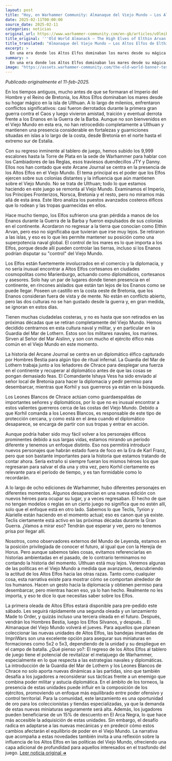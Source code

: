 ```yaml
---
layout: post
title: "Hoy, en Warhammer Community: Almanaque del Viejo Mundo – Los Altos Elfos de Elthin Arvan - Comunidad Warhammer"
date: 2025-02-11T00:00:00
source_date: 2025-02-11
categories: noticias
original_url: https://www.warhammer-community.com/en-gb/articles/u9lmibri/old-world-almanack-the-high-elves-of-elthin-arvan/
title_original: '''Old World Almanack – The High Elves of Elthin Arvan - Warhammer Community'''
title_translated: "Almanaque del Viejo Mundo – Los Altos Elfos de Elthin Arvan - Comunidad Warhammer"
excerpt: >
  En una era donde los Altos Elfos dominaban los mares desde su mágica isla de Ulthuan, enfrentaron guerras, traiciones y derrotas, pero nunca perdieron su influencia en el Viejo Mundo. Con su regreso al juego de mesa, exploramos su presencia en fortalezas costeras desde Bretonnia hasta Estalia. Este nuevo Arcane Journal se centra en su poder naval y diplomático, destacando a la Guardia del Mar de Lothern y su misión de rescatar a un diplomático elfo capturado. Con nuevos personajes y emocionantes aventuras, los Altos Elfos están listos para dejar su huella una vez más en el Viejo Mundo.
summary: >
  En una era donde los Altos Elfos dominaban los mares desde su mágica isla de Ulthuan, enfrentaron guerras, traiciones y derrotas, pero nunca perdieron su influencia en el Viejo Mundo. Con su regreso al juego de mesa, exploramos su presencia en fortalezas costeras desde Bretonnia hasta Estalia. Este nuevo Arcane Journal se centra en su poder naval y diplomático, destacando a la Guardia del Mar de Lothern y su misión de rescatar a un diplomático elfo capturado. Con nuevos personajes y emocionantes aventuras, los Altos Elfos están listos para dejar su huella una vez más en el Viejo Mundo.
image: "https://assets.warhammer-community.com/the-old-world-banner-test.jpg"
---
```


*Publicado originalmente el 11-feb-2025.*

En los tiempos antiguos, mucho antes de que se formaran el Imperio del Hombre y el Reino de Bretonia, los Altos Elfos dominaban los mares desde su hogar mágico en la isla de Ulthuan. A lo largo de milenios, enfrentaron conflictos significativos: casi fueron derrotados durante la primera gran guerra contra el Caos y luego vivieron amistad, traición y eventual derrota frente a los Enanos en la Guerra de la Barba. Aunque no son bienvenidos en el Viejo Mundo en esta era, no han retrocedido completamente a Ulthuan y mantienen una presencia considerable en fortalezas y guarniciones situadas en islas a lo largo de la costa, desde Bretonia en el norte hasta el extremo sur de Estalia.

Con su regreso inminente al tablero de juego, hemos subido los 9,999 escalones hasta la Torre de Plata en la sede de Warhammer para hablar con los Cambiadores de las Reglas, esos traviesos duendecillos JTY y Danny. Ellos nos han contado que este Arcane Journal se centra en la presencia de los Altos Elfos en el Viejo Mundo. El tema principal es el poder que los Elfos ejercen sobre sus colonias distantes y la influencia que aún mantienen sobre el Viejo Mundo. No se trata de Ulthuan; todo lo que estamos haciendo en este juego se remonta al Viejo Mundo. Examinamos el Imperio, los Príncipes Fronterizos, Norsca, Bretonia y el resto, pero no miramos más allá de esta área. Este libro analiza los puestos avanzados costeros élficos que lo rodean y las tropas guarnecidas en ellos.

Hace mucho tiempo, los Elfos sufrieron una gran pérdida a manos de los Enanos durante la Guerra de la Barba y fueron expulsados de sus colonias en el continente. Acordaron no regresar a la tierra que conocían como Elthin Arvan, pero eso no significaba que tuvieran que irse muy lejos. Se retiraron a las islas, y eso es lo que les permite mantener su posición como una superpotencia naval global. El control de los mares es lo que importa a los Elfos, porque desde allí pueden controlar las tierras, incluso si los Enanos podrían disputar su "control" del Viejo Mundo.

Los Elfos están fuertemente involucrados en el comercio y la diplomacia, y no sería inusual encontrar a Altos Elfos cortesanos en ciudades cosmopolitas como Marienburgo, actuando como diplomáticos, cortesanos y asesores. Solo hay un par de lugares donde tienen presencia en el continente, en rincones aislados que están tan lejos de los Enanos como se puede llegar. Poseen un castillo en la costa oeste de Bretonia, que los Enanos consideran fuera de vista y de mente. No están en conflicto abierto, pero las dos culturas no se han gustado desde la guerra y, en gran medida, se ignoran en estos días.

Tienen muchas ciudadelas costeras, y no es hasta que son retirados en las próximas décadas que se retiran completamente del Viejo Mundo. Hemos decidido centrarnos en esta cultura naval y militar, y en particular en la Guardia del Mar de Lothern. Estos son los militares navales, los marines. Sirven al Señor del Mar Aislinn, y son con mucho el ejército élfico más común en el Viejo Mundo en este momento.

La historia del Arcane Journal se centra en un diplomático élfico capturado por Hombres Bestia para algún tipo de ritual infernal. La Guardia del Mar de Lothern trabaja junto a los leñadores de Chrace para desplegar una fuerza en el continente y recuperar al diplomático antes de que las cosas se pongan demasiado feas. El Comandante Ishaya Vess ha sido enviado al señor local de Bretonia para hacer la diplomacia y pedir permiso para desembarcar, mientras que Korhil y sus guerreros ya están en la búsqueda.

Los Leones Blancos de Chrace actúan como guardaespaldas de importantes señores y diplomáticos, por lo que no es inusual encontrar a estos valientes guerreros cerca de las costas del Viejo Mundo. Debido a que Korhil comanda a los Leones Blancos, es responsable de este tipo de protección cercana, y como está en el área cuando el diplomático desaparece, se encarga de partir con sus tropas y entrar en acción.

Aunque podría haber sido muy fácil volver a los personajes élficos prominentes debido a sus largas vidas, estamos mirando un período diferente y tenemos un enfoque distinto. Eso nos permitirá introducir nuevos personajes que habrán estado fuera de foco en la Era de Karl Franz, pero que son bastante importantes para la historia que estamos tratando de contar ahora. Sería extraño si siempre fueran los mismos héroes los que regresaran para salvar el día una y otra vez, pero Korhil ciertamente es relevante para el período de tiempo, y es tan formidable como lo recordarán.

A lo largo de ocho ediciones de Warhammer, hubo diferentes personajes en diferentes momentos. Algunos desaparecían en una nueva edición con nuevos héroes para ocupar su lugar, y a veces regresaban. El hecho de que no tengan modelos o reglas en un cierto juego no significa que no estén allí, solo que el enfoque está en otro lado. Sabemos lo que Teclis, Tyrion y Alarielle están haciendo en el momento actual; eso es canon que ya existe. Teclis ciertamente está activo en las próximas décadas durante la Gran Guerra. ¿Vamos a mirar eso? Tendrán que esperar y ver, pero no tenemos prisa por llegar allí.

Nosotros, como observadores externos del Mundo de Leyenda, estamos en la posición privilegiada de conocer el futuro, al igual que con la Herejía de Horus. Pero aunque sabemos tales cosas, evitamos referenciarlas en historias ambientadas en el pasado, de lo contrario terminamos no contando la historia del momento. Ulthuan está muy lejos. Veremos algunas de las políticas en el Viejo Mundo a medida que avanzamos, descubriendo la actitud de los Altos Elfos hacia las otras razas. Tanto como cualquier cosa, esta narrativa existe para mostrar cómo se comportan alrededor de los humanos. Hacen un gesto hacia la diplomacia y obtienen permiso para desembarcar, pero mientras hacen eso, ya lo han hecho. Realmente no les importa, y eso te dice lo que necesitas saber sobre los Elfos.

La primera oleada de Altos Elfos estará disponible para pre-pedido este sábado. Les seguirá rápidamente una segunda oleada y un lanzamiento Made to Order, y quizás incluso una tercera oleada en el futuro. Después, vendrán los Hombres Bestia, luego los Elfos Silvanos, y después... El Almanaque del Viejo Mundo volverá el jueves. Para aquellos que planean coleccionar las nuevas unidades de Altos Elfos, las bandejas imantadas de ImpriWars son una excelente opción para asegurar sus miniaturas en formaciones como 5x2 o 5x3, dependiendo de la unidad y su despliegue en el campo de batalla.
¿Qué pienso yo?: El regreso de los Altos Elfos al tablero de juego tiene el potencial de revitalizar el metajuego de Warhammer, especialmente en lo que respecta a las estrategias navales y diplomáticas. La introducción de la Guardia del Mar de Lothern y los Leones Blancos de Chrace no solo aporta nuevas dinámicas a las partidas, sino que también desafía a los jugadores a reconsiderar sus tácticas frente a un enemigo que combina poder militar y astucia diplomática. En el ámbito de los torneos, la presencia de estas unidades puede influir en la composición de los ejércitos, promoviendo un enfoque más equilibrado entre poder ofensivo y control territorial. Para la comunidad, este lanzamiento es una oportunidad de oro para los coleccionistas y tiendas especializadas, ya que la demanda de estas nuevas miniaturas seguramente será alta. Además, los jugadores pueden beneficiarse de un 15% de descuento en El Arca Negra, lo que hace más accesible la adquisición de estas unidades. Sin embargo, el desafío radica en adaptarse a las nuevas mecánicas y en predecir cómo estos cambios afectarán el equilibrio de poder en el Viejo Mundo. La narrativa que acompaña a estas novedades también invita a una reflexión sobre la influencia de los Altos Elfos en las políticas del Viejo Mundo, ofreciendo una capa adicional de profundidad para aquellos interesados en el trasfondo del juego.
[Leer noticia original ➜](https://www.warhammer-community.com/en-gb/articles/u9lmibri/old-world-almanack-the-high-elves-of-elthin-arvan/)
